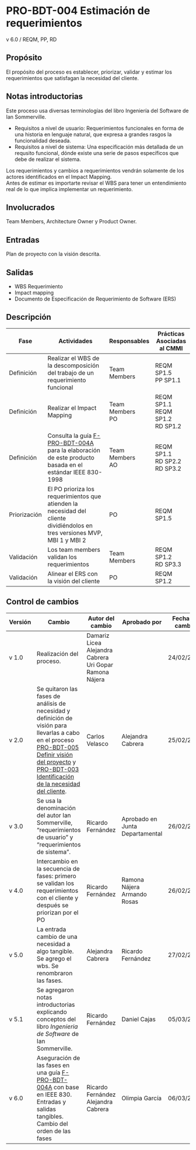 # PRO-BDT-004 Estimación de requerimientos

v 6.0 / REQM, PP, RD

## Propósito

El propósito del proceso es establecer, priorizar, validar y estimar los requerimientos que satisfagan la necesidad del cliente.

## Notas introductorias

Este proceso usa diversas terminologías del libro Ingeniería del Software de Ian Sommerville.

- Requisitos a nivel de usuario: Requerimientos funcionales en forma de una historia en lenguaje natural, que expresa a grandes rasgos la funcionalidad deseada.
- Requisitos a nivel de sistema: Una especificación más detallada de un requsito funcional, dónde existe una serie de pasos específicos que debe de realizar el sistema.

Los requerimientos y cambios a requerimientos vendrán solamente de los actores identificados en el Impact Mapping. <br/>
Antes de estimar es importarte revisar el WBS para tener un entendimiento real de lo que implica implementar un requerimiento.

## Involucrados

Team Members, Architecture Owner y Product Owner.

## Entradas

Plan de proyecto con la visión descrita.

## Salidas

- WBS Requerimiento
- Impact mapping
- Documento de Especificación de Requerimiento de Software (ERS)

## Descripción

| Fase         | Actividades                                                                                                                                                                                      | Responsables          | Prácticas Asociadas al CMMI                |
| ------------ | ------------------------------------------------------------------------------------------------------------------------------------------------------------------------------------------------ | --------------------- | ------------------------------------------ |
| Definición   | Realizar el WBS de la descomposición del trabajo de un requerimiento funcional                                                                                                                   | Team Members          | REQM SP1.5 <br/> PP SP1.1                  |
| Definición   | Realizar el Impact Mapping                                                                                                                                                                       | Team Members <br/> PO | REQM SP1.1 <br/> REQM SP1.2 <br/> RD SP1.2 |
| Definición   | Consulta la guía [F-PRO-BDT-004A](https://docs.google.com/document/d/1qHcd7TAu7gmyZjP8_lm67frwzmqMsejDORm60FM9XU0/edit) para la elaboración de este producto basada en el estándar IEEE 830-1998 | Team Members <br/> AO | REQM SP1.1 <br/> RD SP2.2 <br/> RD SP3.2   |
| Priorización | El PO prioriza los requerimientos que atienden la necesidad del cliente dividiéndolos en tres versiones MVP, MBI 1 y MBI 2                                                                       | PO                    | REQM SP1.5                                 |
| Validación   | Los team members validan los requerimientos                                                                                                                                                      | Team Members          | REQM SP1.2 <br/> RD SP3.3                  |
| Validación   | Alinear el ERS con la visión del cliente                                                                                                                                                         | PO                    | REQM SP1.2                                 |

## Control de cambios

| Versión | Cambio                                                                                                                                                                                                                                                            | Autor del cambio                                                          | Aprobado por                      | Fecha de cambio |
| ------- | ----------------------------------------------------------------------------------------------------------------------------------------------------------------------------------------------------------------------------------------------------------------- | ------------------------------------------------------------------------- | --------------------------------- | --------------- |
| v 1.0   | Realización del proceso.                                                                                                                                                                                                                                          | Damariz Licea <br/> Alejandra Cabrera <br/> Uri Gopar <br/> Ramona Nájera |                                   | 24/02/2024      |
| v 2.0   | Se quitaron las fases de análisis de necesidad y definición de visión para llevarlas a cabo en el proceso [PRO-BDT-005 Definir visión del proyecto](../pro-bdt-005.md) y [PRO-BDT-003 Identificación de la necesidad del cliente](../pro-bdt-003/pro-bdt-003.md). | Carlos Velasco                                                            | Alejandra Cabrera                 | 25/02/2024      |
| v 3.0   | Se usa la denominación del autor Ian Sommerville, “requerimientos de usuario” y “requerimientos de sistema”.                                                                                                                                                      | Ricardo Fernández                                                         | Aprobado en Junta Departamental   | 26/02/2024      |
| v 4.0   | Intercambio en la secuencia de fases: primero se validan los requerimientos con el cliente y después se priorizan por el PO                                                                                                                                       | Ricardo Fernández                                                         | Ramona Nájera <br/> Armando Rosas | 26/02/2024      |
| v 5.0   | La entrada cambio de una necesidad a algo tangible. Se agrego el wbs. Se renombraron las fases.                                                                                                                                                                   | Alejandra Cabrera                                                         | Ricardo Fernández                 | 27/02/2024      |
| v 5.1   | Se agregaron notas introductorias explicando conceptos del libro _Ingenieria de Software_ de Ian Sommerville.                                                                                                                                                     | Ricardo Fernández                                                         | Daniel Cajas                      | 05/03/2024      |
| v 6.0   | Aseguración de las fases en una guía [F-PRO-BDT-004A](https://docs.google.com/document/d/1qHcd7TAu7gmyZjP8_lm67frwzmqMsejDORm60FM9XU0/edit) con base en IEEE 830. <br/> Entradas y salidas tangibles. <br/> Cambio del orden de las fases                         | Ricardo Fernández <br/> Alejandra Cabrera                                 | Olimpia García                    | 06/03/2024      |
